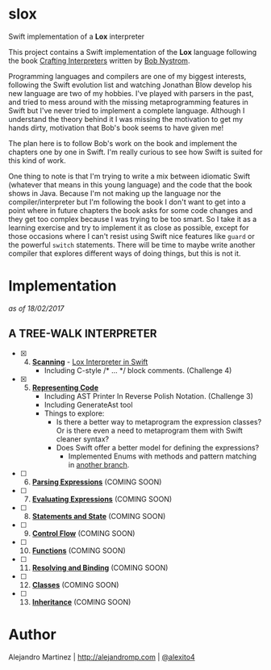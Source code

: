 # slox
Swift implementation of a **Lox** interpreter

This project contains a Swift implementation of the **Lox** language following the book [Crafting Interpreters](http://www.craftinginterpreters.com) written by [Bob Nystrom](https://twitter.com/munificentbob).

Programming languages and compilers are one of my biggest interests, following the Swift evolution list and watching Jonathan Blow develop his new language are two of my hobbies. I've played with parsers in the past, and tried to mess around with the missing metaprogramming features in Swift but I've never tried to implement a complete language. Although I understand the theory behind it I was missing the motivation to get my hands dirty, motivation that Bob's book seems to have given me!

The plan here is to follow Bob's work on the book and implement the chapters one by one in Swift. I'm really curious to see how Swift is suited for this kind of work.

One thing to note is that I'm trying to write a mix between idiomatic Swift (whatever that means in this young language) and the code that the book shows in Java. Because I'm not making up the language nor the compiler/interpreter but I'm following the book I don't want to get into a point where in future chapters the book asks for some code changes and they get too complex because I was trying to be too smart. So I take it as a learning exercise and try to implement it as close as possible, except for those occasions where I can't resist using Swift nice features like `guard` or the powerful `switch` statements. There will be time to maybe write another compiler that explores different ways of doing things, but this is not it.

# Implementation

*as of 18/02/2017*

## A TREE-WALK INTERPRETER

- [x] 4.  [**Scanning**](http://www.craftinginterpreters.com/scanning.html) - [Lox Interpreter in Swift](http://alejandromp.com/blog/2017/1/30/lox-interpreter-in-swift/)
      - Including C-style /* ... */ block comments. (Challenge 4)

- [x] 5.  [**Representing Code**](http://www.craftinginterpreters.com/representing-code.html)
      - Including AST Printer In Reverse Polish Notation. (Challenge 3)
      - Including GenerateAst tool
      - Things to explore:
        - Is there a better way to metaprogram the expression classes? Or is there even a need to metaprogram them with Swift cleaner syntax?
        - Does Swift offer a better model for defining the expressions? 
          - Implemented Enums with methods and pattern matching in [another branch](https://github.com/alexito4/slox/blob/Expr_enum/slox/slox/Expr.swift#L11).

- [ ] 6. [**Parsing Expressions**](http://www.craftinginterpreters.com/parsing-expressions.html) (COMING SOON)
- [ ] 7. [**Evaluating Expressions**](http://www.craftinginterpreters.com/evaluating-expressions.html) (COMING SOON)
- [ ] 8. [**Statements and State**](http://www.craftinginterpreters.com/statements-and-state.html) (COMING SOON)
- [ ] 9. [**Control Flow**](http://www.craftinginterpreters.com/control-flow.html) (COMING SOON)
- [ ] 10. [**Functions**](http://www.craftinginterpreters.com/functions.html) (COMING SOON)
- [ ] 11. [**Resolving and Binding**](http://www.craftinginterpreters.com/resolving-and-binding.html) (COMING SOON)
- [ ] 12. [**Classes**](http://www.craftinginterpreters.com/classes.html) (COMING SOON)
- [ ] 13. [**Inheritance**](http://www.craftinginterpreters.com/inheritance.html) (COMING SOON)

# Author

Alejandro Martinez | http://alejandromp.com | [@alexito4](https://twitter.com/alexito4)